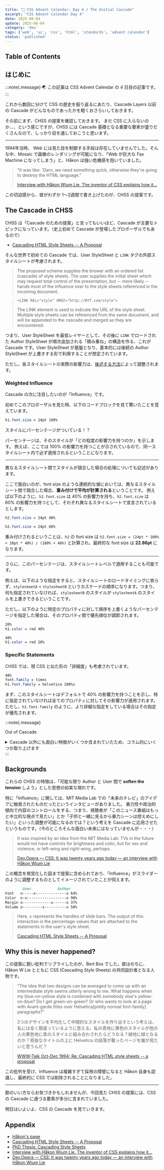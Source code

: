 ```yaml
---
title: "🎨 CSS Advent Calendar: Day 4 / The Initial Cascade"
excerpt: "CSS Advent Calendar Day 4"
date: 2025-08-04
update: 2025-08-04
category: 'dev'
tags: ['web', 'ui', 'css', 'html', 'standards', 'advent calendar']
status: 'published'
---
```

## Table of Contents

## はじめに

:::note{.message}
🌏 この記事は CSS Advent Calendar の 4 日目の記事です。
:::

これから数回に分けて CSS の歴史を振り返るにあたり、Cascade Layers 以前の Cascade がどんなものであったかを軽くおさらいしておきます。

その前にまず、CHSS の提案を確認しておきます。
まだ CSS に入らないのか、、、という感じですが、CHSS には Cascade 基礎となる重要な要素が盛りだくさんなので、しっかり目を通しておこうと思います。

---

1994年当時、 Web には見た目を制御する手段は存在していませんでした。そんな中、Mosaic で画像のレンダリングが可能になり、「Web が巨大な Fax Machine になってしまう」と、Håkon は強い危機感を抱いていました。

> "It was like: 'Darn, we need something quick, otherwise they're going to destroy the HTML language."
>
> [Interview with Håkon Wium Lie. The inventor of CSS explains how it…](https://medium.com/net-magazine/interview-with-h%C3%A5kon-wium-lie-f3328aeca8ed)

この切迫感から、彼がわずか 1〜2週間で書き上げたのが、CHSS の提案です。

## The Cascade in CHSS

CHSS は「Cascade のための提案」と言ってもいいほど、Cascade が主要なトピックになっています。（史上初めて Cascade が登場したプロポーザルでもあるので）

- [Cascading HTML Style Sheets -- A Proposal](https://web.archive.org/web/20231228175110/https://www.w3.org/People/howcome/p/cascade.html)

そんな世界で初めての Cascade では、User StyleSheet と `LINK` タグの外部スタイルシートが考慮されます。

> The proposed scheme supplies the brower with an ordered list (cascade) of style sheets. The user supplies the initial sheet which may request total control of the presentation, but -- more likely -- hands most of the influence over to the style sheets referenced in the incoming document.

> `<LINK REL="style" HREF="http://NYT.com/style">`
>
> The LINK element is used to indicate the URL of the style sheet. Multiple style sheets can be referenced from the same document, and will be appended to the cascade and merged as they are encountered.

つまり、User StyleSheet を最低レイヤーとして、その後に `LINK` でロードされた Author StyleSheet が順次追加される「積み重ね」の構造を作る、これが Cascade です。User StyleSheet が基盤となり、基本的には後続の Author StyleSheet が上書きする形で利用することが想定されています。

ただし、各スタイルシートの実際の影響力は、[後述する方法](#weighted-influence:~:text=このパーセンテージは、スタイルシートレベルで適用することも可能)によって調整されます。

### Weighted Influence

Cascade の次に注目したいのが「Influence」です。

初めてこのプロポーザルを見た時、以下のコードブロックを見て驚いたことを覚えています。

```css
h1.font.size = 24pt 100%
```

スタイルにパーセンテージがついている！？

パーセンテージは、そのスタイルが「どの程度の影響力を持つのか」を示します。
例えば、ここでは 100% の影響力を持つことが示されているので、同一スタイルシート内で必ず適用されるということになります。

---

異なるスタイルシート間でスタイルが競合した場合の処理についても記述があります。

ここで面白いのが、font size のような連続的な値においては、異なるスタイルシート間で競合した場合、**重み付けで平均が計算される**ということです。
例えば以下のように、`h2.font.size` は 40% の影響力を持ち、`h2.font.size` は 60% の影響力を持つとして、それぞれ異なるスタイルシートで宣言されているとします。

```css title="stylesheetA"
h2.font.size = 24pt 40%
```

```css title="stylesheetB"
h2.font.size = 24pt 60%
```

重み付けされるということは、`h2` の font size は `h2.font.size = (24pt * 100% + 20pt * 40%) / (100% + 40%)` と計算され、最終的な font size は **22.86pt** になります。

---

さらに、このパーセンテージは、スタイルシートレベルで適用することも可能です。

例えば、以下のような指定をすると、スタイルシートのロードタイミングに依らず、`stylesheetA` < `stylesheetB` というカスケードの順序になります。つまり、何も指定されていなければ、`stylesheetB` のスタイルが `stylesheetA` のスタイルを上書きできるということです。

ただし、以下のように特定のプロパティに対して順序を上書くようなパーセンテージを指定した場合は、そのプロパティ間で優先順位が調節されます。

```css title="stylesheetA"
20%
h1.color = red 40%
```

```css title="stylesheetB"
40%
h1.color = red 20%
```

### Specific Statements

CHSS では、現 CSS と似た形の「詳細度」も考慮されています。

```css
40%
font.family = times
h1.font.family = helvetica 100%s
```

まず、このスタイルシートはデフォルトで 40% の影響力を持つことを示し、特に指定されていなければ全てのプロパティに対してその影響力が適用されます。ただし、`h1.font.family` のように、より詳細な指定をしている場合はその指定が優先されます。

:::note{.message}

Out of Cascade

<details>

<summary>Cascade 以外にも面白い特徴がいくつか含まれていたため、コラム的にいくつか取り上げます</summary>

- Environment Variables

すでに環境に応じたスタイルの適用も考慮していた点でも、CHSS は先進的でした。

```css
60% 
AGE > 3d ? background.color = pale_yellow : background.color = white
DISPLAY_HEIGHT > 30cm ? <http://NYT.com/style> : <http://LeMonde.fr/style>
```

上記のコードは、「ドキュメントが 3日以上経過している場合、背景色は淡い黄色に、それ以外の場合は白にする」「表示領域の高さが 30cm 未満の場合は NYT スタイルを、それ以外の場合は LeMonde スタイルを適用する」ことを示した条件式です。

- The speech property

視覚的なメディアだけでなく、音声出力も最初から考慮していたことも、面白い点です。

> The initial proposal is very conscious about employing properties that work on screens and on speech synthesisers, for example. Something about the volume and the personality of the voice that reads to you, those were parts of the initial proposal. We kind of saw a world coming but we didn't know exactly what it would look like."
>
> (Interview with Håkon Wium Lie)

```css
speech.*.weight = 35db
speech.em.weight = 40db
```

</details>
:::

## Backgrounds

これらの CHSS の特徴は、「可能な限り Author と User 間で **soften the tension** しよう」とした思想の如実な現れです。

特に「Influence」に関しては、MIT Media Lab での「未来のテレビ」のアイデアに触発されたものだったというインタビューがありました。
暴力性や政治的傾向で内容のコントロールをする、つまり、視聴者が「このニュース番組はもっと中立的な視点で見たい」とか「子供と一緒に見るから暴力シーンは控えめにしたい」といった調整が可能になるのでは？という考えを Cascade に応用させたというものです。（今のところそんな面白い未来にはなっていませんが・・・）

> It was inspired by an idea from the MIT Media Lab: TVs in the future would not have controls for brightness and color, but for sex and violence, or left-wing and right-wing, perhaps.
>
> [Dev.Opera — CSS: It was twenty years ago today — an interview with Håkon Wium Lie](https://web.archive.org/web/20240105013339/https://dev.opera.com/articles/css-twenty-years-hakon/)

この概念を視覚化した図まで提案に含められており、「Influence」がスライダーのように調整するものとしてイメージされていたことが伺えます。

```md
        User            Author
Font   o-----x--------------o 64%
Color  o-x------------------o 90%
Margin o-------------x------o 37%
Volume o---------x----------o 50%
```

> Here, x represents the handles of slide bars. The output of this interaction is the percentage values that are attached to the statements in the user's style sheet.
>
> [Cascading HTML Style Sheets -- A Proposal](https://www.w3.org/People/howcome/p/cascade.html)

## Why this is never happened?

この提案に鋭い批判でリプライしたのが、Bert Bos でした。彼はのちに、Håkon W Lie とともに CSS (Cascading Style Sheets) の共同設計者となる人物です。

> "The idea that two designs can be averaged to come up with an intermediate style seems utterly wrong to me. What happens when my blue-on-yellow style is combined with somebody else's yellow-on-blue? Do I get green-on-green? Or who wants to look at a page with Avant-garde titles over Helvetica[pretty normal font-family] paragraphs?"
>
> 2つのデザインを平均化して中間的なスタイルを作り出すという考えは、私には全く間違っているように思える。私の青地に黄色のスタイルが他の人の黄色地に青のスタイルと組み合わされたらどうなる？緑地に緑となるのか？奇抜なタイトルの上に Helvetica の段落が載ったページを誰が見たいと思うんだ？
>
> [WWW-Talk Oct-Dec 1994: Re: Cascading HTML style sheets -- a proposal](https://web.archive.org/web/20230925111836/https://www.w3.org/Style/History/www.eit.com/www.lists/www-talk.1994q4/0158.html)

この批判を受け、Influence は複雑すぎて採用の障壁になると Håkon 自身も認識し、最終的に CSS では削除されることになりました。

---

勘のいい方ならお気づきかもしれませんが、今回見た CHSS の提案には、CSS の Cascade に通づる要素が多分に含まれていました。

明日はいよいよ、CSS の Cascade を見ていきます。

## Appendix

- [Håkon's page](https://www.w3.org/People/howcome/)
- [Cascading HTML Style Sheets -- A Proposal](https://www.w3.org/People/howcome/p/cascade.html)
- [PhD Thesis: Cascading Style Sheets](https://www.wiumlie.no/2006/phd/#ch-problems)
- [Interview with Håkon Wium Lie. The inventor of CSS explains how it…](https://medium.com/net-magazine/interview-with-h%C3%A5kon-wium-lie-f3328aeca8ed)
- [Dev.Opera — CSS: It was twenty years ago today — an interview with Håkon Wium Lie](https://web.archive.org/web/20240105013339/https://dev.opera.com/articles/css-twenty-years-hakon/)
